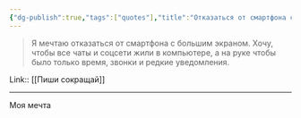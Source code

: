 ```yaml
---
{"dg-publish":true,"tags":["quotes"],"title":"Отказаться от смартфона с большим экраном","date":"2021-10-04T11:13:00+03:00","permalink":"/quotes/202110041113/","dgHomeLink":false,"dgPassFrontmatter":true}
---
```



> Я мечтаю отказаться от смартфона с большим экраном. Хочу, чтобы все чаты и соцсети жили в компьютере, а на руке чтобы было только время, звонки и редкие уведомления.

Link:: [[Пиши сокращай]]

---

Моя мечта